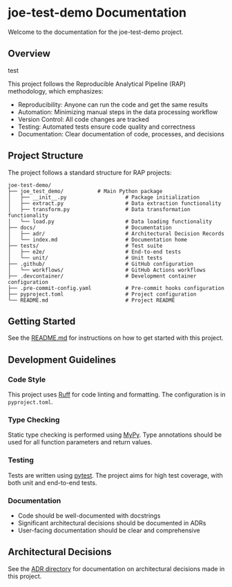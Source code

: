 # joe-test-demo Documentation

Welcome to the documentation for the joe-test-demo project.

## Overview

test

This project follows the Reproducible Analytical Pipeline (RAP) methodology, which emphasizes:

- Reproducibility: Anyone can run the code and get the same results
- Automation: Minimizing manual steps in the data processing workflow
- Version Control: All code changes are tracked
- Testing: Automated tests ensure code quality and correctness
- Documentation: Clear documentation of code, processes, and decisions

## Project Structure

The project follows a standard structure for RAP projects:

```
joe-test-demo/
├── joe_test_demo/           # Main Python package
│   ├── __init__.py                   # Package initialization
│   ├── extract.py                    # Data extraction functionality
│   ├── transform.py                  # Data transformation functionality
│   └── load.py                       # Data loading functionality
├── docs/                             # Documentation
│   ├── adr/                          # Architectural Decision Records
│   └── index.md                      # Documentation home
├── tests/                            # Test suite
│   ├── e2e/                          # End-to-end tests
│   └── unit/                         # Unit tests
├── .github/                          # GitHub configuration
│   └── workflows/                    # GitHub Actions workflows
├── .devcontainer/                    # Development container configuration
├── .pre-commit-config.yaml           # Pre-commit hooks configuration
├── pyproject.toml                    # Project configuration
└── README.md                         # Project README
```

## Getting Started

See the [README.md](../README.md) for instructions on how to get started with this project.

## Development Guidelines

### Code Style

This project uses [Ruff](https://github.com/astral-sh/ruff) for code linting and formatting. The configuration is in `pyproject.toml`.

### Type Checking

Static type checking is performed using [MyPy](https://mypy.readthedocs.io/). Type annotations should be used for all function parameters and return values.

### Testing

Tests are written using [pytest](https://docs.pytest.org/). The project aims for high test coverage, with both unit and end-to-end tests.

### Documentation

- Code should be well-documented with docstrings
- Significant architectural decisions should be documented in ADRs
- User-facing documentation should be clear and comprehensive

## Architectural Decisions

See the [ADR directory](./adr/index.md) for documentation on architectural decisions made in this project.